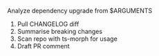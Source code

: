 Analyze dependency upgrade from $ARGUMENTS
1. Pull CHANGELOG diff
2. Summarise breaking changes
3. Scan repo with ts-morph for usage
4. Draft PR comment
